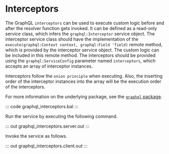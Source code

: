 # Interceptors

The GraphQL `interceptors` can be used to execute custom logic before and after the resolver function gets invoked. It can be defined as a read-only service class, which infers the `graphql:Interceptor` service object. The interceptor service class should have the implementation of the `execute(graphql:Context context, graphql:Field 'field)` remote method, which is provided by the interceptor service object. The custom logic can be included in this remote method. The interceptors should be provided using the `graphql:ServiceConfig` parameter named `interceptors`, which accepts an array of interceptor instances.

Interceptors follow the `onion principle` when executing. Also, the inserting order of the interceptor instances into the array will be the execution order of the interceptors.

For more information on the underlying package, see the [`graphql` package](https://lib.ballerina.io/ballerina/graphql/latest/).

::: code graphql_interceptors.bal :::

Run the service by executing the following command.

::: out graphql_interceptors.server.out :::

Invoke the service as follows.

::: out graphql_interceptors.client.out :::
